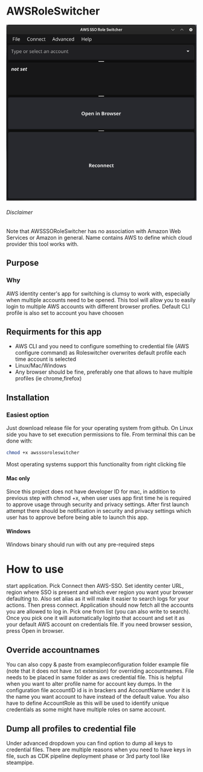 # AWSRoleSwitcher

![Image of AWSSSORoleSwitcher](images/awsssoroleswitch.png)

###### Disclaimer

Note that AWSSSORoleSwitcher has no association with Amazon Web Services or Amazon in general. Name contains AWS to define which cloud provider this tool works with.

## Purpose
### Why
AWS identity center's app for switching is clumsy to work with, especially when multiple accounts need to be opened. This tool will allow you to easily login to multiple AWS accounts with different browser profies. Default CLI profile is also set to account you have choosen

## Requirments for this app
* AWS CLI and you need to configure something to credential file (AWS configure command) as Roleswitcher overwrites default profile each time account is selected
* Linux/Mac/Windows
* Any browser should be fine, preferably one that allows to have multiple profiles (ie chrome,firefox)

## Installation

### Easiest option
Just download release file for your operating system from github. On Linux side you have to set execution permissions to file. From terminal this can be done with:
```bash
chmod +x awsssoroleswitcher
```
Most operating systems support this functionality from right clicking file
#### Mac only
Since this project does not have developer ID for mac, in addition to previous step with chmod +x, when user uses app first time he is required to approve usage through security and privacy settings. After first launch attempt there should be notification in security and privacy settings which user has to approve before being able to launch this app.
#### Windows
Windows binary should run with out any pre-required steps

# How to use
start application. 
Pick Connect then AWS-SSO. Set identity center URL, region where SSO is present and which ever region you want your browser defaulting to. Also set alias as it will make it easier to search logs for your actions. Then press connect.
Application should now fetch all the accounts you are allowed to log in.
Pick one from list (you can also write to search).
Once you pick one it will automatically loginto that account and set it as your default AWS account on credentials file.
If you need browser session, press Open in browser.

## Override accountnames
You can also copy & paste from exampleconfiguration folder example file (note that it does not have .txt extension) for overriding accountnames. File needs to be placed in same folder as aws credential file. This is helpful when you want to alter profile name for account key dumps. In the  configuration file accountID id is in brackers and AccountName under it is the name you want account to have instead of the default value. You also have to define AccountRole as this will be used to identify unique credentials as some might have multiple roles on same account.

## Dump all profiles to credential file
Under advanced dropdown you can find option to dump all keys to credential files. There are multiple reasons when you need to have keys in file, such as CDK pipeline deployment phase or 3rd party tool like steampipe.



